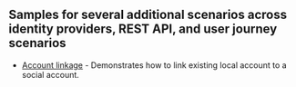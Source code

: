 ## Samples for several additional scenarios across identity providers, REST API, and user journey scenarios

* [Account linkage](Source\aadb2c-ief-account-linkage) - Demonstrates how to link existing local account to a social account.
